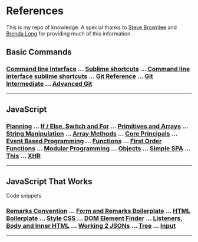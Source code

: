 # References
This is my repo of knowledge. A special thanks to [Steve Brownlee](https://github.com/stevebrownlee) and [Brenda Long](https://github.com/brendalong) for providing much of this information.

## Basic Commands

### [Command line interface](REF_CLI.md) ... [Sublime shortcuts](REF_SUBLIME_SHORCUTS.md) ... [Command line interface sublime shortcuts](REF_CMD_LINE.md) ... [Git Reference](REF_GIT.md) ... [Git Intermediate](REF_GIT_ITERMEDIATE.md) ... [Advanced Git](REF_ADVANCED_GIT.md)

---

## JavaScript

### [Planning](REF_PLANNING.md) ... [If / Else, Switch and For](REF_JS_IF_ELSE.md) ... [Primitives and Arrays](REF_PRIMITIVES_ARRAYS.md) ... [String Manipulation](REF_STRING_MANIPULATION.md) ... [Array Methods](REF_ARRAY_METHODS.md) ... [Core Principals](REF_CORE.md) ... [Event Based Programming](REF_EVENT_PROGRAMMING.md) ... [Functions](REF_FUNCTIONS.md) ... [First Order Functions](REF_FIRST_ORDER.md) ... [Modular Programming](REF_MODULAR.md) ... [Objects](REF_OBJECTS.md) ... [Simple SPA](REF_SIMPLE_SPA.md) ... [This](REF_THIS.md) ... [XHR](REF_XHR.md)

---

## JavaScript That Works
Code snippets

### [Remarks Convention](REF_REMARKS.md) ... [Form and Remarks Boilerplate](REF_FORM_REM_BP.md) ... [HTML Boilerplate](REF_HTML.html) ... [Style CSS](REF_STYLE.css) ... [DOM Element Finder](element-finder.js) ... [Listeners, Body and Inner HTML](REF_LISTENERS.js) ... [Working 2 JSONs](REF_TWO_JSONS.js) ... [Tree](REF_TREE.js) ... [Input](REF_INPUT.js)


---

















